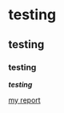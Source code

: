 # testing

##  testing

###  testing



***testing***


[my report](https://github.com/Samuel1-ona/testing#testing)
